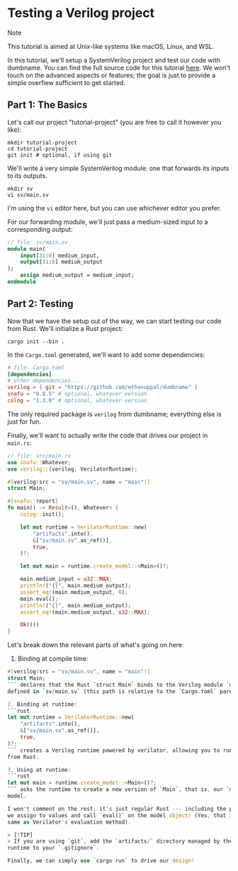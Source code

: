 # Testing a Verilog project

> [!NOTE]
> This tutorial is aimed at Unix-like systems like macOS, Linux, and WSL.

In this tutorial, we'll setup a SystemVerilog project and test our code with
dumbname. You can find the full source code for this tutorial [here](../verilog-support/example-project/). We won't touch on the advanced aspects or features; the goal is just to provide a simple overfiew sufficient to get started.

## Part 1: The Basics

Let's call our project "tutorial-project" (you are free to call it however you
like):
```shell
mkdir tutorial-project
cd tutorial-project
git init # optional, if using git
```

We'll write a very simple SystemVerilog module: one that forwards its inputs to
its outputs.
```shell
mkdir sv
vi sv/main.sv
```
I'm using the `vi` editor here, but you can use whichever editor you prefer.

For our forwarding module, we'll just pass a medium-sized input to a
corresponding output:
```systemverilog
// file: sv/main.sv
module main(
    input[31:0] medium_input,
    output[31:0] medium_output
);
    assign medium_output = medium_input;
endmodule
```

## Part 2: Testing

Now that we have the setup out of the way, we can start testing our code from Rust.
We'll initialize a Rust project:

```shell
cargo init --bin .
```

In the `Cargo.toml` generated, we'll want to add some dependencies:

```toml
# file: Cargo.toml
[dependencies]
# other dependencies...
verilog = { git = "https://github.com/ethanuppal/dumbname" }
snafu = "0.8.5" # optional, whatever version
colog = "1.3.0" # optional, whatever version
```

The only required package is `verilog` from dumbname; everything else is just
for fun.

Finally, we'll want to actually write the code that drives our project in `main.rs`:

```rust
// file: src/main.rs
use snafu::Whatever;
use verilog::{verilog, VerilatorRuntime};

#[verilog(src = "sv/main.sv", name = "main")]
struct Main;

#[snafu::report]
fn main() -> Result<(), Whatever> {
    colog::init();

    let mut runtime = VerilatorRuntime::new(
        "artifacts".into(),
        &["sv/main.sv".as_ref()],
        true,
    )?;

    let mut main = runtime.create_model::<Main>()?;

    main.medium_input = u32::MAX;
    println!("{}", main.medium_output);
    assert_eq!(main.medium_output, 0);
    main.eval();
    println!("{}", main.medium_output);
    assert_eq!(main.medium_output, u32::MAX);

    Ok(())
}
```

Let's break down the relevant parts of what's going on here:

1. Binding at compile time:
```rust
#[verilog(src = "sv/main.sv", name = "main")]
struct Main;
``` declares that the Rust `struct Main` binds to the Verilog module `main` as
defined in `sv/main.sv` (this path is relative to the `Cargo.toml` parent directory).

2. Binding at runtime:
```rust
let mut runtime = VerilatorRuntime::new(
    "artifacts".into(),
    &["sv/main.sv".as_ref()],
    true,
)?;
``` creates a Verilog runtime powered by verilator, allowing you to run Verilog
from Rust.

3. Using at runtime: 
```rust
let mut main = runtime.create_model::<Main>()?;
``` asks the runtime to create a new version of `Main`, that is, our `main`
model.

I won't comment on the rest; it's just regular Rust --- including the part where
we assign to values and call `eval()` on the model object! (Yes, that is the
same as Verilator's evaluation method).

> [!TIP]
> If you are using `git`, add the `artifacts/` directory managed by the Verilator
runtime to your `.gitignore`.

Finally, we can simply use `cargo run` to drive our design!

